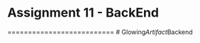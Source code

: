 ﻿# Assignment 11 - BackEnd

==========================
#   G l o w i n g _ A r t i f a c t _ B a c k e n d  
 